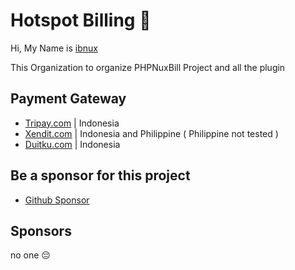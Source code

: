 # Hotspot Billing 👋

Hi, My Name is [ibnux](https://github.com/ibnux)

This Organization to organize PHPNuxBill Project and all the plugin

## Payment Gateway

- [Tripay.com](https://github.com/hotspotbilling/phpnuxbill-tripay) | Indonesia
- [Xendit.com](https://github.com/hotspotbilling/phpnuxbill-xendit) | Indonesia and Philippine ( Philippine not tested )
- [Duitku.com](https://github.com/hotspotbilling/phpnuxbill-duitku) | Indonesia

## Be a sponsor for this project

- [Github Sponsor](https://github.com/sponsors/ibnux)

## Sponsors

no one 😔
